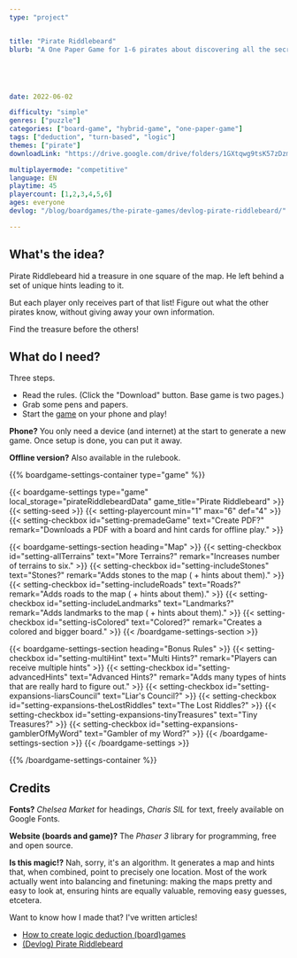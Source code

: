 ```yaml
---
type: "project"


title: "Pirate Riddlebeard"
blurb: "A One Paper Game for 1-6 pirates about discovering all the secret hints leading to the treasure."





date: 2022-06-02

difficulty: "simple"
genres: ["puzzle"]
categories: ["board-game", "hybrid-game", "one-paper-game"]
tags: ["deduction", "turn-based", "logic"]
themes: ["pirate"]
downloadLink: "https://drive.google.com/drive/folders/1GXtqwg9tsK57zDzmiumtdtlgn3NeAHuF"

multiplayermode: "competitive"
language: EN
playtime: 45
playercount: [1,2,3,4,5,6]
ages: everyone
devlog: "/blog/boardgames/the-pirate-games/devlog-pirate-riddlebeard/"

---
```





<!-- Introduction + explanation text -->
## What's the idea?

Pirate Riddlebeard hid a treasure in one square of the map. He left behind a set of unique hints leading to it.

But each player only receives part of that list! Figure out what the other pirates know, without giving away your own information.

Find the treasure before the others!


## What do I need?

Three steps.
* Read the rules. (Click the "Download" button. Base game is two pages.)
* Grab some pens and papers.
* Start the [game](#game) on your phone and play!

**Phone?** You only need a device (and internet) at the start to generate a new game. Once setup is done, you can put it away.

**Offline version?** Also available in the rulebook.


{{% boardgame-settings-container type="game" %}}

{{< boardgame-settings type="game" local_storage="pirateRiddlebeardData" game_title="Pirate Riddlebeard" >}}
  {{< setting-seed >}}
  {{< setting-playercount min="1" max="6" def="4" >}}
  {{< setting-checkbox id="setting-premadeGame" text="Create PDF?" remark="Downloads a PDF with a board and hint cards for offline play." >}}
  
  {{< boardgame-settings-section heading="Map" >}}
    {{< setting-checkbox id="setting-allTerrains" text="More Terrains?" remark="Increases number of terrains to six." >}}
    {{< setting-checkbox id="setting-includeStones" text="Stones?" remark="Adds stones to the map ( + hints about them)." >}}
    {{< setting-checkbox id="setting-includeRoads" text="Roads?" remark="Adds roads to the map ( + hints about them)." >}}
    {{< setting-checkbox id="setting-includeLandmarks" text="Landmarks?" remark="Adds landmarks to the map ( + hints about them)." >}}
    {{< setting-checkbox id="setting-isColored" text="Colored?" remark="Creates a colored and bigger board." >}}
  {{< /boardgame-settings-section >}}

  {{< boardgame-settings-section heading="Bonus Rules" >}}
    {{< setting-checkbox id="setting-multiHint" text="Multi Hints?" remark="Players can receive multiple hints" >}}
    {{< setting-checkbox id="setting-advancedHints" text="Advanced Hints?" remark="Adds many types of hints that are really hard to figure out." >}}
    {{< setting-checkbox id="setting-expansions-liarsCouncil" text="Liar's Council?" >}}
    {{< setting-checkbox id="setting-expansions-theLostRiddles" text="The Lost Riddles?" >}}
    {{< setting-checkbox id="setting-expansions-tinyTreasures" text="Tiny Treasures?" >}}
    {{< setting-checkbox id="setting-expansions-gamblerOfMyWord" text="Gambler of my Word?" >}}
  {{< /boardgame-settings-section >}}
{{< /boardgame-settings >}}

{{% /boardgame-settings-container %}}


## Credits

**Fonts?** _Chelsea Market_ for headings, _Charis SIL_ for text, freely available on Google Fonts.

**Website (boards and game)?** The _Phaser 3_ library for programming, free and open source.

**Is this magic!?** Nah, sorry, it's an algorithm. It generates a map and hints that, when combined, point to precisely one location. Most of the work actually went into balancing and finetuning: making the maps pretty and easy to look at, ensuring hints are equally valuable, removing easy guesses, etcetera.

Want to know how I made that? I've written articles!
- [How to create logic deduction (board)games](/blog/tutorials/deduction-boardgames-part-1-passive)
- [(Devlog) Pirate Riddlebeard](/blog/boardgames/the-pirate-games/devlog-pirate-riddlebeard)

